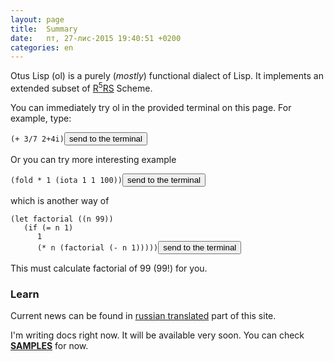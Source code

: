 ```yaml
---
layout: page
title:  Summary
date:   пт, 27-лис-2015 19:40:51 +0200
categories: en
---
```


   Otus Lisp (ol) is a purely (*mostly*) functional dialect of Lisp.
It implements an extended subset of [R<sup>5</sup>RS](http://www.schemers.org/Documents/Standards/R5RS/) Scheme.

   You can immediately try ol in the provided terminal on this page. For example, type:
<pre><code id="sample1" data-language="scheme">(+ 3/7 2+4i)</code><button class="doit" onclick="doit(sample1.textContent)">send to the terminal</button></pre>
      
   Or you can try more interesting example
<pre><code id="sample2" data-language="scheme">(fold * 1 (iota 1 1 100))</code><button class="doit" onclick="doit(sample2.textContent)">send to the terminal</button></pre>
which is another way of
<pre><code id="sample3" data-language="scheme">(let factorial ((n 99))
   (if (= n 1)
      1
      (* n (factorial (- n 1)))))</code><button class="doit" onclick="doit(sample3.textContent)">send to the terminal</button></pre>
      
   This must calculate factorial of 99 (99!) for you.

### Learn

   Current news can be found in [russian translated](?ru) part of this site.

   I'm writing docs right now. It will be available very soon. You can check <b><a href="?en/examples">SAMPLES</a></b> for now.
